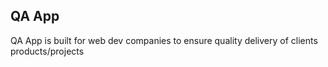 

## QA App

QA App is built for web dev companies to ensure quality delivery of clients products/projects

